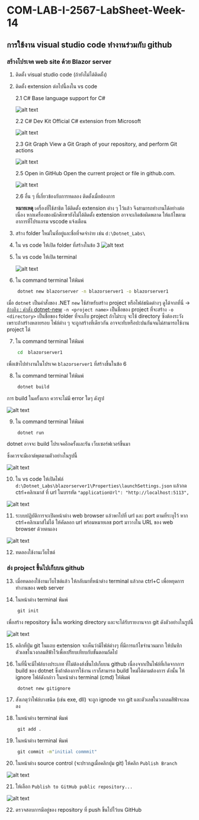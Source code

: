 # COM-LAB-I-2567-LabSheet-Week-14

## การใช้งาน visual studio code ทำงานร่วมกับ github
### สร้างโปรเจค web site ด้วย Blazor server
1. ติดตั้ง visual studio code (ถ้ายังไม่ได้ติดตั้ง)

2. ติดตั้ง extension ต่อไปนี้ลงใน vs code

    2.1  C#  Base language support for C#


    ![alt text](./Pictures/image-2.png)


    2.2 C# Dev Kit Official C# extension from Microsoft

    ![alt text](./Pictures/image-1.png)


    2.3 Git Graph  View a Git Graph of your repository, and perform Git actions

    ![alt text](./Pictures/image-12.png)

    2.5 Open in GitHub  Open the current project or file in github.com.

   ![alt text](Pictures/image-13.png)

    2.6 อื่น ๆ ที่เกี่ยวข้องกับการทดลอง ติดตั้งเมื่อต้องการ


    __หมายเหตุ__ เครื่องที่ใช้สาธิต ได้ติดตั้ง extension ต่าง ๆ ไว้แล้ว จึงสามารถทำงานได้อย่างต่อเนื่อง หากเครื่องของนักศึกษายังไม่ได้ติดตั้ง extension อาจจะเกิดข้อผิดพลาด ให้แก้ไขตามอาการที่โปรแกรม vscode แจ้งเตือน

4. สร้าง folder ใหม่ในที่อยู่และชื่อที่จดจำง่าย เช่น `d:\Dotnet_Labs\`

5. ใน vs code ให้เปิด folder ที่สร้างในข้อ 3
    ![alt text](./Pictures/image-2.png)

6. ใน vs code ให้เปิด terminal 

    ![alt text](./Pictures/image-3.png)

7. ใน command terminal ให้พิมพ์

```cmd
    dotnet new blazorserver -n blazorserver1 -o blazorserver1
```
เมื่อ
    `dotnet`  เป็นคำสั่งของ .NET
    `new`  ใช้สำหรับสร้าง project หรือไฟล์ชนิดต่างๆ ดูได้จากที่นี่ -> [อ้างอิง : คำสัง dotnet-new]( 
    https://learn.microsoft.com/en-us/dotnet/core/tools/dotnet-new)
    `-n <project name>` เป็นชื่อของ project ที่จะสร้าง
    `-o <directory>` เป็นชื่อของ folder ที่จะเก็บ project ถ้าไม่ระบุ จะใช้ directory ซึ่งต้องระวัง เพราะถ้าสร้างหลายรอบ ไฟล์ต่าง ๆ จะถูกสร้างที่เดียวกัน อาจจะทับหรือปะปนกันจนไม่สามารถใช้งาน project ได้

   7. ใน command terminal ให้พิมพ์

```cmd
    cd  blazorserver1 
``` 
เพื่อเข้าไปทำงานในโปรเจค `blazorserver1` ที่สร้างขึ้นในข้อ 6

   8. ใน command terminal ให้พิมพ์

```cmd
    dotnet build 
``` 
การ build ในครั้งแรก ควรจะไม่มี error ใดๆ ดังรูป

![alt text](./Pictures/image-4.png)

   9. ใน command terminal ให้พิมพ์

```cmd
    dotnet run 
``` 

dotnet อาจจะ build โปรเจคอีกครั้งและรัน เว็บเซอร์ฟเวอร์ขึ้นมา 

ซึ่งควรจะมีเอาต์พุตตามตัวอย่างในรูปนี้

![alt text](./Pictures/image-5.png)

   10. ใน vs code ให้เปิดไฟล์ `d:\Dotnet_Labs\blazorserver1\Properties\launchSettings.json`
 แล้วกด ctrl+คลิกเมาส์ ที่ url ในบรรทัด `"applicationUrl": "http://localhost:5113",`

![alt text](./Pictures/image-6.png)


   11. ระบบปฏิบัติการจะเปิดหน้าต่าง web browser แล้วพาไปที่ url และ port ตามที่ระบุไว้ หาก ctrl+คลิกเมาส์ไม่ได้ ให้คัดลอก url พร้อมหมายเลข port มาวางใน URL ของ web browser ด้วยตนเอง

![alt text](./Pictures/image-7.png)

   12. ทดลองใช้งานเว็บไซต์  

### ส่ง project ขึ้นไปเก็บบน github

   13. เมื่อทดลองใช้งานเว็บไซต์แล้ว ให้กลับมาที่หน้าต่าง terminal แล้วกด ctrl+C เพื่อหยุดการทำงานของ web server


   14. ในหน้าต่าง terminal  พิมพ์

```cmd
    git init 
``` 

เพื่อสร้าง repository ขึ้นใน working directory และจะได้รับรายงานจาก git ดังตัวอย่างในรูปนี้

![alt text](./Pictures/image-9.png)

   15. คลิกที่ปุ่ม git ในแถบ extension จะเห็นว่ามีไฟล์ต่างๆ ที่มีการแก้ไขจำนวนมาก ให้บันทึกตัวเลขในวงกลมสีฟ้าไว้เพื่อเปรียบเทียบกับขั้นตอนถัดไป 

    
   16. ในที่นี้จะมีไฟล์บางประเภท ที่ไม่ต้องส่งขึ้นไปเก็บบน github เนื่องจากเป็นไฟล์ที่เกิดจากการ build ของ dotnet ซึ่งถ้าต้องการใช้งาน เราก็สามารถ build  ใหม่ได้ตามต้องการ ดังนั้น ให้ ignore ไฟล์ดังกล่าว ในหน้าต่าง terminal (cmd) ให้พิมพ์

```cmd
    dotnet new gitignore 
``` 

   17. สังเกตุว่าไฟล์บางชนิด (เช่น exe, dll) จะถูก ignode จาก git และตัวเลขในวงกลมสีฟ้าจะลดลง
  
   18. ในหน้าต่าง terminal พิมพ์

```cmd
    git add . 
``` 

   19. ในหน้าต่าง terminal พิมพ์

```cmd
    git commit -m"initial commmit" 
``` 

   20. ในหน้าต่าง source control (จะปรากฏเมื่อคลิกปุม git) ให้คลิก `Publish Branch`

![alt text](Pictures/image-10.png)

   21. ให้เลือก `Publish to GitHub public repository...` 

![alt text](Pictures/image-11.png)

   22. ตรวจสอบการมีอยู่ของ repository ที่ push ขึ้นไปไว้บน GitHub

  



